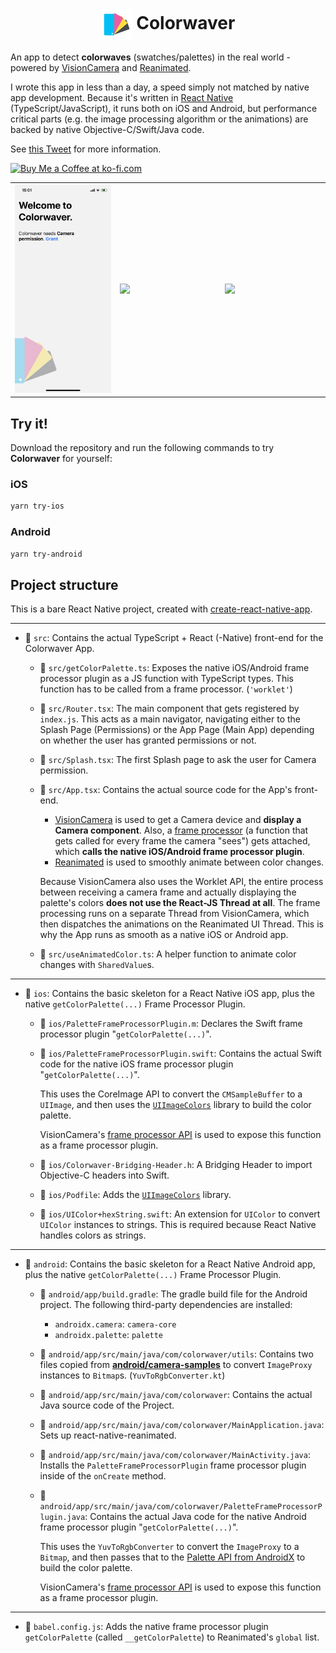 <div align="center">
  <h1><img align="center" src="./ios/Colorwaver/Images.xcassets/AppIcon.appiconset/50.png" /> Colorwaver</h1>
</div>

An app to detect **colorwaves** (swatches/palettes) in the real world - powered by [VisionCamera](https://github.com/mrousavy/react-native-vision-camera) and [Reanimated](https://github.com/software-mansion/react-native-reanimated).

I wrote this app in less than a day, a speed simply not matched by native app development. Because it's written in [React Native](https://reactnative.dev) (TypeScript/JavaScript), it runs both on iOS and Android, but performance critical parts (e.g. the image processing algorithm or the animations) are backed by native Objective-C/Swift/Java code.

See [this Tweet](https://twitter.com/mrousavy/status/1431619738673860611) for more information.

<a href='https://ko-fi.com/F1F8CLXG' target='_blank'><img height='36' style='border:0px;height:36px;' src='https://az743702.vo.msecnd.net/cdn/kofi2.png?v=0' border='0' alt='Buy Me a Coffee at ko-fi.com' /></a>

<table>
  <tr>
    <td width="33%">
      <img src="./img/demo_1.png" />
    </td>
    <td width="33%">
      <img src="./img/demo_2.png" />
    </td>
    <td width="33%">
      <img src="./img/demo.gif" />
    </td>
  </tr>
</table>

## Try it!

Download the repository and run the following commands to try **Colorwaver** for yourself:

### iOS

```sh
yarn try-ios
```

### Android

```sh
yarn try-android
```

## Project structure

This is a bare React Native project, created with [create-react-native-app](https://github.com/expo/create-react-native-app).

---

* 📁 `src`: Contains the actual TypeScript + React (-Native) front-end for the Colorwaver App.
  * 📄 `src/getColorPalette.ts`: Exposes the native iOS/Android frame processor plugin as a JS function with TypeScript types. This function has to be called from a frame processor. (`'worklet'`)
  * 📄 `src/Router.tsx`: The main component that gets registered by `index.js`. This acts as a main navigator, navigating either to the Splash Page (Permissions) or the App Page (Main App) depending on whether the user has granted permissions or not.
  * 📄 `src/Splash.tsx`: The first Splash page to ask the user for Camera permission.
  * 📄 `src/App.tsx`: Contains the actual source code for the App's front-end.

    * [VisionCamera](https://github.com/mrousavy/react-native-vision-camera) is used to get a Camera device and **display a Camera component**. Also, a [frame processor](https://mrousavy.github.io/react-native-vision-camera/docs/guides/frame-processors) (a function that gets called for every frame the camera "sees") gets attached, which **calls the native iOS/Android frame processor plugin**.
    * [Reanimated](https://github.com/software-mansion/react-native-reanimated) is used to smoothly animate between color changes.

    Because VisionCamera also uses the Worklet API, the entire process between receiving a camera frame and actually displaying the palette's colors **does not use the React-JS Thread at all**.
    The frame processing runs on a separate Thread from VisionCamera, which then dispatches the animations on the Reanimated UI Thread.
    This is why the App runs as smooth as a native iOS or Android app.

  * 📄 `src/useAnimatedColor.ts`: A helper function to animate color changes with `SharedValue`s.

---

* 📁 `ios`: Contains the basic skeleton for a React Native iOS app, plus the native `getColorPalette(...)` Frame Processor Plugin.
  * 📄 `ios/PaletteFrameProcessorPlugin.m`: Declares the Swift frame processor plugin "`getColorPalette(...)`".
  * 📄 `ios/PaletteFrameProcessorPlugin.swift`: Contains the actual Swift code for the native iOS frame processor plugin "`getColorPalette(...)`".

    This uses the CoreImage API to convert the `CMSampleBuffer` to a `UIImage`, and then uses the [`UIImageColors`](https://github.com/jathu/UIImageColors) library to build the color palette.

    VisionCamera's [frame processor API](https://mrousavy.github.io/react-native-vision-camera/docs/guides/frame-processors-plugins-overview) is used to expose this function as a frame processor plugin.
  * 📄 `ios/Colorwaver-Bridging-Header.h`: A Bridging Header to import Objective-C headers into Swift.
  * 📄 `ios/Podfile`: Adds the [`UIImageColors`](https://github.com/jathu/UIImageColors) library.
  * 📄 `ios/UIColor+hexString.swift`: An extension for `UIColor` to convert `UIColor` instances to strings. This is required because React Native handles colors as strings.

---

* 📁 `android`: Contains the basic skeleton for a React Native Android app, plus the native `getColorPalette(...)` Frame Processor Plugin.
  * 📄 `android/app/build.gradle`: The gradle build file for the Android project. The following third-party dependencies are installed:
    * `androidx.camera`: `camera-core`
    * `androidx.palette`: `palette`
  * 📁 `android/app/src/main/java/com/colorwaver/utils`: Contains two files copied from [**android/camera-samples**](https://github.com/android/camera-samples/tree/master/Camera2Basic/utils/src/main/java/com/example/android/camera/utils) to convert `ImageProxy` instances to `Bitmap`s. (`YuvToRgbConverter.kt`)
  * 📁 `android/app/src/main/java/com/colorwaver`: Contains the actual Java source code of the Project.
  * 📄 `android/app/src/main/java/com/colorwaver/MainApplication.java`: Sets up react-native-reanimated.
  * 📄 `android/app/src/main/java/com/colorwaver/MainActivity.java`: Installs the `PaletteFrameProcessorPlugin` frame processor plugin inside of the `onCreate` method.
  * 📄 `android/app/src/main/java/com/colorwaver/PaletteFrameProcessorPlugin.java`: Contains the actual Java code for the native Android frame processor plugin "`getColorPalette(...)`".

    This uses the `YuvToRgbConverter` to convert the `ImageProxy` to a `Bitmap`, and then passes that to the [Palette API from AndroidX](https://developer.android.com/reference/androidx/palette/graphics/Palette) to build the color palette.

    VisionCamera's [frame processor API](https://mrousavy.github.io/react-native-vision-camera/docs/guides/frame-processors-plugins-overview) is used to expose this function as a frame processor plugin.

---

* 📄 `babel.config.js`: Adds the native frame processor plugin `getColorPalette` (called `__getColorPalette`) to Reanimated's `global` list.
